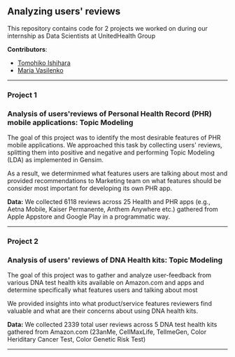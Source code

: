 ## Analyzing users' reviews 

This repository contains code for 2 projects we worked on during our internship as Data Scientists at UnitedHealth Group


__Contributors__:

* [Tomohiko Ishihara](https://github.com/ttishihara/)
* [Maria Vasilenko](https://github.com/mashamasha/)


------------------------------------------------------------------
### Project 1
### Analysis of users'reviews of Personal Health Record (PHR) mobile applications: Topic Modeling

The goal of this project was to identify the most desirable features of PHR mobile applications.
We approached this task by collecting users' reviews,  splitting them into positive and negative and performing Topic Modeling (LDA) as implemented in Gensim.

As a result, we determinmed what features users are talking about most and provided recommendations to Marketing team on what features should be consider most important for developing its own PHR app.

__Data:__
We collected 6118 reviews across 25 Health and PHR apps (e.g., Aetna Mobile, Kaiser Permanente, Anthem Anywhere etc.) gathered from Apple Appstore and Google Play in a programmatic way. 

------------------------------------------------------------------

### Project 2
### Analysis of users' reviews of DNA Health kits: Topic Modeling

The goal of this project was to gather and analyze user-feedback from various DNA test health kits available on Amazon.com and apps and determine specifically what features users and talking about most

We provided insights into what product/service features reviewers find valuable and what are their concerns about using DNA health kits. 

__Data:__
We collected 2339 total user reviews across 5 DNA test health kits gathered from Amazon.com 
(23anMe, CellMaxLife, TellmeGen, Color Heriditary Cancer Test, Color Genetic Risk Test)

------------------------------------------------------------------
